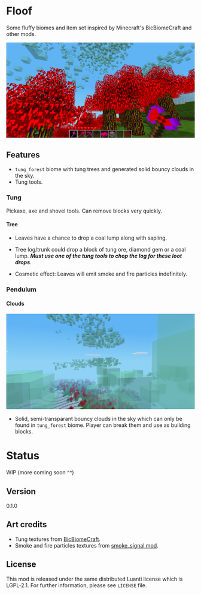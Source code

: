 # Floof

Some fluffy biomes and item set inspired by Minecraft's BicBiomeCraft and other mods.

![](screenshot.png)

## Features

- `tung_forest` biome with tung trees and generated solid bouncy clouds in the sky.
- Tung tools.

### Tung

Pickaxe, axe and shovel tools. Can remove blocks very quickly.

#### Tree

- Leaves have a chance to drop a coal lump along with sapling.

- Tree log/trunk could drop a block of tung ore, diamond gem or a coal lump. ***Must use one of the tung tools to chop the log for these loot drops***.

- Cosmetic effect: Leaves will emit smoke and fire particles indefinitely.

### Pendulum

#### Clouds

![](screenshots/clouds.png)

- Solid, semi-transparant bouncy clouds in the sky which can only be found in `tung_forest` biome. Player can break them and use as building blocks.

# Status

WIP (more coming soon ^^)

## Version

0.1.0

## Art credits

- Tung textures from [BicBiomeCraft](https://www.curseforge.com/minecraft/mc-mods/bicbiomecraft).
- Smoke and fire particles textures from [smoke_signal mod](https://content.luanti.org/packages/Just_Visiting/smoke_signals/).

## License

This mod is released under the same distributed Luanti license which is LGPL-2.1. For further information, please see `LICENSE` file.

